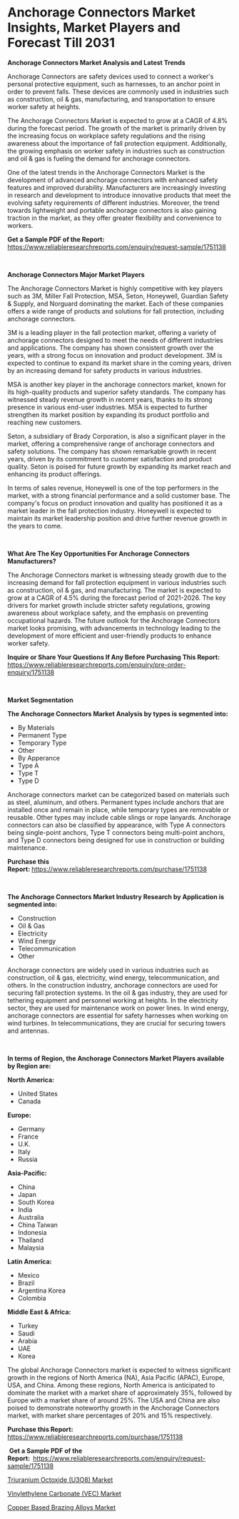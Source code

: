 <p><h1>Anchorage Connectors Market Insights, Market Players and Forecast Till 2031</h1></p><p><strong>Anchorage Connectors Market Analysis and Latest Trends</strong></p>
<p><p>Anchorage Connectors are safety devices used to connect a worker's personal protective equipment, such as harnesses, to an anchor point in order to prevent falls. These devices are commonly used in industries such as construction, oil & gas, manufacturing, and transportation to ensure worker safety at heights.</p><p>The Anchorage Connectors Market is expected to grow at a CAGR of 4.8% during the forecast period. The growth of the market is primarily driven by the increasing focus on workplace safety regulations and the rising awareness about the importance of fall protection equipment. Additionally, the growing emphasis on worker safety in industries such as construction and oil & gas is fueling the demand for anchorage connectors.</p><p>One of the latest trends in the Anchorage Connectors Market is the development of advanced anchorage connectors with enhanced safety features and improved durability. Manufacturers are increasingly investing in research and development to introduce innovative products that meet the evolving safety requirements of different industries. Moreover, the trend towards lightweight and portable anchorage connectors is also gaining traction in the market, as they offer greater flexibility and convenience to workers.</p></p>
<p><strong>Get a Sample PDF of the Report:&nbsp;</strong> <a href="https://www.reliableresearchreports.com/enquiry/request-sample/1751138">https://www.reliableresearchreports.com/enquiry/request-sample/1751138</a></p>
<p>&nbsp;</p>
<p><strong>Anchorage Connectors Major Market Players</strong></p>
<p><p>The Anchorage Connectors Market is highly competitive with key players such as 3M, Miller Fall Protection, MSA, Seton, Honeywell, Guardian Safety & Supply, and Norguard dominating the market. Each of these companies offers a wide range of products and solutions for fall protection, including anchorage connectors.</p><p>3M is a leading player in the fall protection market, offering a variety of anchorage connectors designed to meet the needs of different industries and applications. The company has shown consistent growth over the years, with a strong focus on innovation and product development. 3M is expected to continue to expand its market share in the coming years, driven by an increasing demand for safety products in various industries.</p><p>MSA is another key player in the anchorage connectors market, known for its high-quality products and superior safety standards. The company has witnessed steady revenue growth in recent years, thanks to its strong presence in various end-user industries. MSA is expected to further strengthen its market position by expanding its product portfolio and reaching new customers.</p><p>Seton, a subsidiary of Brady Corporation, is also a significant player in the market, offering a comprehensive range of anchorage connectors and safety solutions. The company has shown remarkable growth in recent years, driven by its commitment to customer satisfaction and product quality. Seton is poised for future growth by expanding its market reach and enhancing its product offerings.</p><p>In terms of sales revenue, Honeywell is one of the top performers in the market, with a strong financial performance and a solid customer base. The company's focus on product innovation and quality has positioned it as a market leader in the fall protection industry. Honeywell is expected to maintain its market leadership position and drive further revenue growth in the years to come.</p></p>
<p>&nbsp;</p>
<p><strong>What Are The Key Opportunities For Anchorage Connectors Manufacturers?</strong></p>
<p><p>The Anchorage Connectors market is witnessing steady growth due to the increasing demand for fall protection equipment in various industries such as construction, oil & gas, and manufacturing. The market is expected to grow at a CAGR of 4.5% during the forecast period of 2021-2026. The key drivers for market growth include stricter safety regulations, growing awareness about workplace safety, and the emphasis on preventing occupational hazards. The future outlook for the Anchorage Connectors market looks promising, with advancements in technology leading to the development of more efficient and user-friendly products to enhance worker safety.</p></p>
<p><strong>Inquire or Share Your Questions If Any Before Purchasing This Report:</strong> <a href="https://www.reliableresearchreports.com/enquiry/pre-order-enquiry/1751138">https://www.reliableresearchreports.com/enquiry/pre-order-enquiry/1751138</a></p>
<p>&nbsp;</p>
<p><strong>Market Segmentation</strong></p>
<p><strong>The Anchorage Connectors Market Analysis by types is segmented into:</strong></p>
<p><ul><li>By Materials</li><li>Permanent Type</li><li>Temporary Type</li><li>Other</li><li>By Apperance</li><li>Type A</li><li>Type T</li><li>Type D</li></ul></p>
<p><p>Anchorage connectors market can be categorized based on materials such as steel, aluminum, and others. Permanent types include anchors that are installed once and remain in place, while temporary types are removable or reusable. Other types may include cable slings or rope lanyards. Anchorage connectors can also be classified by appearance, with Type A connectors being single-point anchors, Type T connectors being multi-point anchors, and Type D connectors being designed for use in construction or building maintenance.</p></p>
<p><strong>Purchase this Report:&nbsp;</strong><a href="https://www.reliableresearchreports.com/purchase/1751138">https://www.reliableresearchreports.com/purchase/1751138</a></p>
<p>&nbsp;</p>
<p><strong>The Anchorage Connectors Market Industry Research by Application is segmented into:</strong></p>
<p><ul><li>Construction</li><li>Oil & Gas</li><li>Electricity</li><li>Wind Energy</li><li>Telecommunication</li><li>Other</li></ul></p>
<p><p>Anchorage connectors are widely used in various industries such as construction, oil & gas, electricity, wind energy, telecommunication, and others. In the construction industry, anchorage connectors are used for securing fall protection systems. In the oil & gas industry, they are used for tethering equipment and personnel working at heights. In the electricity sector, they are used for maintenance work on power lines. In wind energy, anchorage connectors are essential for safety harnesses when working on wind turbines. In telecommunications, they are crucial for securing towers and antennas.</p></p>
<p>&nbsp;</p>
<p><strong>In terms of Region, the Anchorage Connectors Market Players available by Region are:</strong></p>
<p>
    <p> <strong> North America: </strong>
        <ul>
            <li>United States</li>
            <li>Canada</li>
        </ul>
        </p> 
    <p> <strong> Europe: </strong>
        <ul>
            <li>Germany</li>
            <li>France</li>
            <li>U.K.</li>
            <li>Italy</li>
            <li>Russia</li>
        </ul>
        </p> 
    <p> <strong> Asia-Pacific: </strong>
        <ul>
            <li>China</li>
            <li>Japan</li>
            <li>South Korea</li>
            <li>India</li>
            <li>Australia</li>
            <li>China Taiwan</li>
            <li>Indonesia</li>
            <li>Thailand</li>
            <li>Malaysia</li>
        </ul>
        </p> 
    <p> <strong> Latin America: </strong>
        <ul>
            <li>Mexico</li>
            <li>Brazil</li>
            <li>Argentina Korea</li>
            <li>Colombia</li>
        </ul>
        </p> 
    <p> <strong> Middle East & Africa: </strong>
        <ul>
            <li>Turkey</li>
            <li>Saudi</li>
            <li>Arabia</li>
            <li>UAE</li>
            <li>Korea</li>
        </ul>
    </p>
    </p>
<p><p>The global Anchorage Connectors market is expected to witness significant growth in the regions of North America (NA), Asia Pacific (APAC), Europe, USA, and China. Among these regions, North America is anticipated to dominate the market with a market share of approximately 35%, followed by Europe with a market share of around 25%. The USA and China are also poised to demonstrate noteworthy growth in the Anchorage Connectors market, with market share percentages of 20% and 15% respectively.</p></p>
<p><strong>Purchase this Report: </strong><a href="https://www.reliableresearchreports.com/purchase/1751138">https://www.reliableresearchreports.com/purchase/1751138</a></p>
<p>&nbsp;<strong>Get a Sample PDF of the Report:&nbsp;&nbsp;</strong><a href="https://www.reliableresearchreports.com/enquiry/request-sample/1751138">https://www.reliableresearchreports.com/enquiry/request-sample/1751138</a></p>
<p><strong></strong></p>
<p><p><a href="https://view.publitas.com/reportprime-1/triuranium-octoxide-u3o8-market-size-evaluating-its-market-trends-growth-and-projections-2023-2030/">Triuranium Octoxide (U3O8) Market</a></p><p><a href="https://view.publitas.com/reportprime-1/vinylethylene-carbonate-vec-market-size-share-trends-analysis-report-by-material-by-type-by-end-user-by-region-and-segment-forecasts-2023-2030/">Vinylethylene Carbonate (VEC) Market</a></p><p><a href="https://view.publitas.com/reportprime-1/copper-based-brazing-alloys-market-size-share-trends-analysis-report-by-application-regional-outlook-competitive-strategies-and-segment-forecasts-2023-2030/">Copper Based Brazing Alloys Market</a></p></p>